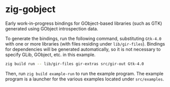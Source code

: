 # zig-gobject

Early work-in-progress bindings for GObject-based libraries (such as GTK)
generated using GObject introspection data.

To generate the bindings, run the following command, substituting `Gtk-4.0` with
one or more libraries (with files residing under `lib/gir-files`). Bindings for
dependencies will be generated automatically, so it is not necessary to specify
GLib, GObject, etc. in this example.

```sh
zig build run -- lib/gir-files gir-extras src/gir-out Gtk-4.0
```

Then, run `zig build example-run` to run the example program. The example
program is a launcher for the various examples located under `src/examples`.
